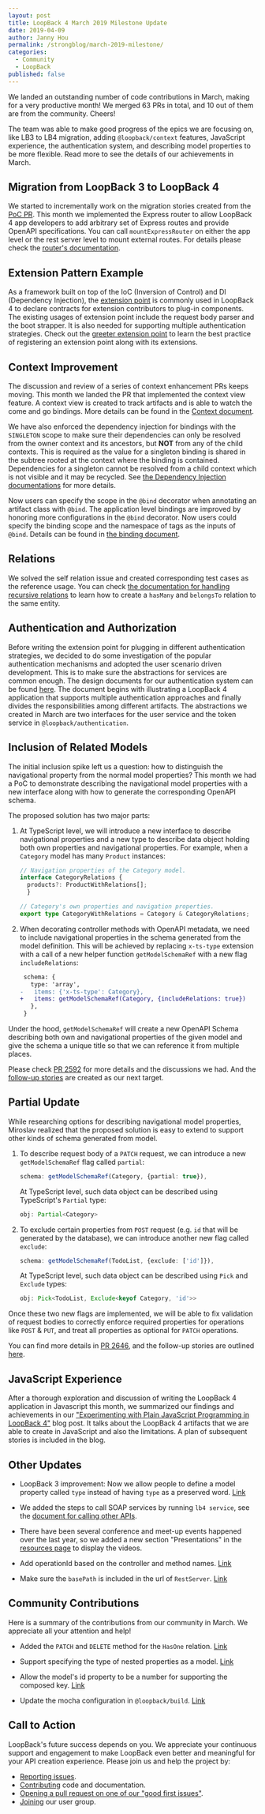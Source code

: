 ```yaml
---
layout: post
title: LoopBack 4 March 2019 Milestone Update
date: 2019-04-09
author: Janny Hou
permalink: /strongblog/march-2019-milestone/
categories:
  - Community
  - LoopBack
published: false
---
```


We landed an outstanding number of code contributions in March, making for a very productive month! We merged 63 PRs in total, and 10 out of them are from the community. Cheers!

The team was able to make good progress of the epics we are focusing on, like LB3 to LB4 migration, adding `@loopback/context` features, JavaScript experience, the authentication system, and describing model properties to be more flexible. Read more to see the details of our achievements in March.

<!--more-->

## Migration from LoopBack 3 to LoopBack 4

We started to incrementally work on the migration stories created from the [PoC PR](https://github.com/strongloop/loopback-next/pull/2318). This month we implemented the Express router to allow LoopBack 4 app developers to add arbitrary set of Express routes and provide OpenAPI specifications. You can call `mountExpressRouter` on either the app level or the rest server level to mount external routes. For details please check the [router's documentation](https://loopback.io/doc/en/lb4/Routes.html#mounting-an-express-router).

## Extension Pattern Example

As a framework built on top of the IoC (Inversion of Control) and DI (Dependency Injection), the [extension point](https://wiki.eclipse.org/FAQ_What_are_extensions_and_extension_points%3F) is commonly used in LoopBack 4 to declare contracts for extension contributors to plug-in components. The existing usages of extension point include the request body parser and the boot strapper. It is also needed for supporting multiple authentication strategies. Check out the [greeter extension point](https://github.com/strongloop/loopback-next/tree/master/examples/greeter-extension) to learn the best practice of registering an extension point along with its extensions. 

## Context Improvement

The discussion and review of a series of context enhancement PRs keeps moving. This month we landed the PR that implemented the context view feature. A context view is created to track artifacts and is able to watch the come and go bindings. More details can be found in the [Context document](https://loopback.io/doc/en/lb4/Context.html#context-view).

We have also enforced the dependency injection for bindings with the `SINGLETON` scope to make sure their dependencies can only be resolved from the owner context and its ancestors, but **NOT** from any of the child contexts. This is required as the value for a singleton binding is shared in the subtree rooted at the context where the binding is contained. Dependencies for a singleton cannot be resolved from a child context which is not visible and it may be recycled. See [the Dependency Injection documentations](https://loopback.io/doc/en/lb4/Dependency-injection.html#dependency-injection-for-bindings-with-different-scopes) for more details.

Now users can specify the scope in the `@bind` decorator when annotating an artifact class with `@bind`. The application level bindings are improved by honoring more configurations in the `@bind` decorator. Now users could specify the binding scope and the namespace of tags as the inputs of `@bind`. Details can be found in [the binding document](https://loopback.io/doc/en/lb4/Binding.html#configure-binding-attributes-for-a-class).

## Relations

We solved the self relation issue and created corresponding test cases as the reference usage. You can check [the documentation for handling recursive relations](https://loopback.io/doc/en/lb4/BelongsTo-relation.html#handling-recursive-relations) to learn how to create a `hasMany` and `belongsTo` relation to the same entity.

## Authentication and Authorization

Before writing the extension point for plugging in different authentication strategies, we decided to do some investigation of the popular authentication mechanisms and adopted the user scenario driven development. This is to make sure the abstractions for services are common enough. The design documents for our authentication system can be found [here](https://github.com/strongloop/loopback-next/blob/master/packages/authentication/docs/authentication-system.md). The document begins with illustrating a LoopBack 4 application that supports multiple authentication approaches and finally divides the responsibilities among different artifacts. The abstractions we created in March are two interfaces for the user service and the token service in `@loopback/authentication`.

## Inclusion of Related Models

The initial inclusion spike left us a question: how to distinguish the navigational property from the normal model properties? This month we had a PoC to demonstrate describing the navigational model properties with a new interface along with how to generate the corresponding OpenAPI schema.

The proposed solution has two major parts:

1. At TypeScript level, we will introduce a new interface to describe navigational properties and a new type to describe data object holding both own properties and navigational properties. For example, when a `Category` model has many `Product` instances:

    ```ts
    // Navigation properties of the Category model.
    interface CategoryRelations {
      products?: ProductWithRelations[];
	  }
    
    // Category's own properties and navigation properties.
    export type CategoryWithRelations = Category & CategoryRelations;
    ```
    
2. When decorating controller methods with OpenAPI metadata, we need to include navigational properties in the schema generated from the model definition. This will be achieved by replacing `x-ts-type` extension with a call of a new helper function `getModelSchemaRef` with a new flag `includeRelations`:

    ```diff
     schema: {
       type: 'array',
    -   items: {'x-ts-type': Category},
    +   items: getModelSchemaRef(Category, {includeRelations: true})
       },
     }
    ```

Under the hood, `getModelSchemaRef` will create a new OpenAPI Schema describing both own and navigational properties of the given model and give the schema a unique title so that we can reference it from multiple places.
    
Please check [PR 2592](https://github.com/strongloop/loopback-next/pull/2592) for more details and the discussions we had. And the [follow-up stories](https://github.com/strongloop/loopback-next/issues/2152#issuecomment-475575548) are created as our next target.

## Partial Update

While researching options for describing navigational model properties, Miroslav realized that the proposed solution is easy to extend to support other kinds of schema generated from model.

1. To describe request body of a `PATCH` request, we can introduce a new `getModelSchemaRef` flag called `partial`:

    ```ts
    schema: getModelSchemaRef(Category, {partial: true}),
    ```

   At TypeScript level, such data object can be described using TypeScript's `Partial` type:
   
   ```ts
   obj: Partial<Category>
   ```
   
2. To exclude certain properties from `POST` request (e.g. `id` that will be generated by the database), we can introduce another new flag called `exclude`:

    ```ts
    schema: getModelSchemaRef(TodoList, {exclude: ['id']}),
    ```
    
    At TypeScript level, such data object can be described using `Pick` and `Exclude` types:
  
    ```ts
    obj: Pick<TodoList, Exclude<keyof Category, 'id'>>
    ```

Once these two new flags are implemented, we will be able to fix validation of request bodies to correctly enforce required properties for operations like `POST` & `PUT`, and treat all properties as optional for `PATCH` operations.

You can find more details in [PR 2646](https://github.com/strongloop/loopback-next/pull/2646), and the follow-up stories are outlined [here](https://github.com/strongloop/loopback-next/pull/2646#issuecomment-477503186).


## JavaScript Experience

After a thorough exploration and discussion of writing the LoopBack 4 application in Javascript this month, we summarized our findings and achievements in our ["Experimenting with Plain JavaScript Programming in LoopBack 4"](https://strongloop.com/strongblog/loopback4-javascript-experience/) blog post. It talks about the LoopBack 4 artifacts that we are able to create in JavaScript and also the limitations. A plan of subsequent stories is included in the blog.

## Other Updates

* LoopBack 3 improvement: Now we allow people to define a model property called `type` instead of having `type` as a preserved word. [Link](https://github.com/strongloop/loopback/issues/4131)

* We added the steps to call SOAP services by running `lb4 service`, see the [document for calling other APIs](https://loopback.io/doc/en/lb4/Calling-other-APIs-and-web-services.html). 

* There have been several conference and meet-up events happened over the last year, so we added a new section "Presentations" in the [resources page](https://v4.loopback.io/resources.html) to display the videos.

* Add operationId based on the controller and method names. [Link](https://github.com/strongloop/loopback-next/pull/2533)

* Make sure the `basePath` is included in the url of `RestServer`. [Link](https://github.com/strongloop/loopback-next/pull/2560)

## Community Contributions

Here is a summary of the contributions from our community in March. We appreciate all your attention and help!

* Added the `PATCH` and `DELETE` method for the `HasOne` relation. [Link](https://github.com/strongloop/loopback-next/commit/5936fb9c7224a024f7d406e8f05894cce460a4d4)

* Support specifying the type of nested properties as a model. [Link](https://github.com/strongloop/loopback-next/commit/d298ec898f3c52224a1844c5e41f0d52cd7ff569)

* Allow the model's id property to be a number for supporting the composed key. [Link](https://github.com/strongloop/loopback-next/commit/71292e9ac1b3d89ebfe284a659264cbb83dbe814)

* Update the mocha configuration in `@loopback/build`. [Link](https://github.com/strongloop/loopback-next/commit/c3d800700b253e97316fd0871641ea80fcb457f3)

## Call to Action

LoopBack's future success depends on you. We appreciate your continuous support and engagement to make LoopBack even better and meaningful for your API creation experience. Please join us and help the project by:

- [Reporting issues](https://github.com/strongloop/loopback-next/issues).
- [Contributing](https://github.com/strongloop/loopback-next/blob/master/docs/CONTRIBUTING.md)
  code and documentation.
- [Opening a pull request on one of our "good first issues"](https://github.com/strongloop/loopback-next/labels/good%20first%20issue).
- [Joining](https://github.com/strongloop/loopback-next/issues/110) our user group.
